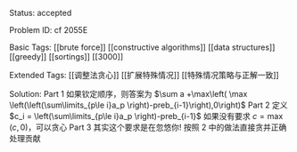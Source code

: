Status: accepted

Problem ID: cf 2055E

Basic Tags: [[brute force]] [[constructive algorithms]] [[data structures]] [[greedy]] [[sortings]] [[3000]]

Extended Tags: [[调整法贪心]] [[扩展特殊情况]] [[特殊情况策略与正解一致]]

Solution:
    Part 1
	    如果钦定顺序，则答案为 $\sum a +\max\left( \max \left(\left(\sum\limits_{p\le i}a_p \right)-preb_{i-1}\right),0\right)$
	Part 2
		定义 $c_i = \left(\sum\limits_{p\le i}a_p \right)-preb_{i-1}$
		如果没有要求 $c = \max(c,0)$，可以贪心
	Part 3
		其实这个要求是在忽悠你! 按照 $2$ 中的做法直接贪并正确处理贡献